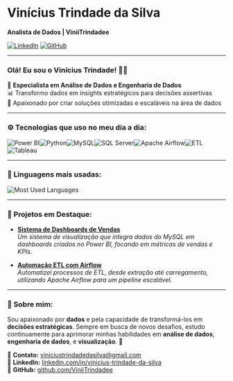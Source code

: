 # Vinícius Trindade da Silva

**Analista de Dados | ViniiTrindadee**

[![LinkedIn](https://img.shields.io/badge/LinkedIn-0077B5?style=for-the-badge&logo=linkedin&logoColor=white)](https://www.linkedin.com/in/vinicius-trindade-da-silva/) 
[![GitHub](https://img.shields.io/badge/GitHub-181717?style=for-the-badge&logo=github&logoColor=white)](https://github.com/ViniiTrindadee)

---

### Olá! Eu sou o Vinícius Trindade! 👨‍💻

🎯 **Especialista em Análise de Dados e Engenharia de Dados**  
📊 Transformo dados em insights estratégicos para decisões assertivas  
🚀 Apaixonado por criar soluções otimizadas e escaláveis na área de dados

---

### ⚙️ Tecnologias que uso no meu dia a dia:

<div style="display: flex; flex-wrap: wrap;">
  <img src="https://img.shields.io/badge/PowerBI-F2C811?style=for-the-badge&logo=powerbi&logoColor=black" alt="Power BI">
  <img src="https://img.shields.io/badge/Python-3776AB?style=for-the-badge&logo=python&logoColor=white" alt="Python">
  <img src="https://img.shields.io/badge/MySQL-4479A1?style=for-the-badge&logo=mysql&logoColor=white" alt="MySQL">
  <img src="https://img.shields.io/badge/SQLServer-CC2927?style=for-the-badge&logo=microsoft-sql-server&logoColor=white" alt="SQL Server">
  <img src="https://img.shields.io/badge/Apache%20Airflow-017CEE?style=for-the-badge&logo=apache-airflow&logoColor=white" alt="Apache Airflow">
  <img src="https://img.shields.io/badge/ETL-FF6F00?style=for-the-badge&logoColor=white" alt="ETL">
  <img src="https://img.shields.io/badge/Tableau-E97627?style=for-the-badge&logo=tableau&logoColor=white" alt="Tableau">
</div>

---

### 🌟 Linguagens mais usadas:
![Most Used Languages](https://github-readme-stats.vercel.app/api/top-langs/?username=ViniiTrindadee&hide_progress=true)

---

### 📌 Projetos em Destaque:

- **[Sistema de Dashboards de Vendas](https://github.com/ViniiTrindadee/Dashboard-de-Vendas)**  
  _Um sistema de visualização que integra dados do MySQL em dashboards criados no Power BI, focando em métricas de vendas e KPIs._

- **[Automação ETL com Airflow](https://github.com/ViniiTrindadee/Pipeline-Airflow)**  
  _Automatizei processos de ETL, desde extração até carregamento, utilizando Apache Airflow para um pipeline escalável._

---

### 🌟 Sobre mim:
Sou apaixonado por **dados** e pela capacidade de transformá-los em **decisões estratégicas**. Sempre em busca de novos desafios, estudo continuamente para aprimorar minhas habilidades em **análise de dados**, **engenharia de dados**, e **visualização**. 🚀

📧 **Contato:** [viniciustrindadedasilva@gmail.com](mailto:viniciustrindadedasilva@gmail.com)  
🔗 **LinkedIn:** [linkedin.com/in/vinicius-trindade-da-silva](https://www.linkedin.com/in/vinicius-trindade-da-silva)  
💼 **GitHub:** [github.com/ViniiTrindadee](https://github.com/ViniiTrindadee)
